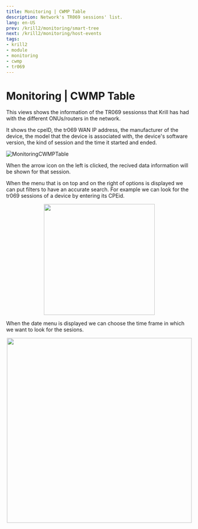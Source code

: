 ```yaml
---
title: Monitoring | CWMP Table
description: Network's TR069 sessions' list.
lang: en-US
prev: /krill2/monitoring/smart-tree
next: /krill2/monitoring/host-events
tags:
- krill2
- module
- monitoring
- cwmp
- tr069
---
```

# Monitoring | CWMP Table

This views shows the information of the TR069 sessionss that Krill has had with the different ONUs/routers in the network.

It shows the cpeID, the tr069 WAN IP address, the manufacturer of the device, the model that the device is associated with, the device's software version, the kind of session and the time it started and ended.  

![MonitoringCWMPTable](@images/krill2/monitoring/0801.png)

When the arrow icon on the left is clicked, the recived data information will be shown for that session.

When the menu that is on top and on the right of options is displayed we can put filters to have an accurate search. For example we can look for the tr069 sessions of a device by entering its CPEid. 

<p align="center"><img src="@images/krill2/monitoring/0802.png" max-width=30% width=300;></p>

When the date menu is displayed we can choose the time frame in which we want to look for the sesions. 

<p align="center"><img src="@images/krill2/monitoring/0803.png" max-width=30% width=500;></p>
